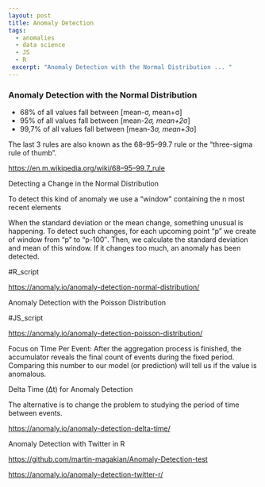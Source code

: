 ```yaml
---
layout: post
title: Anomaly Detection
tags:
  - anomalies
  - data science
  - JS
  - R
 excerpt: "Anomaly Detection with the Normal Distribution ... "
---
```



### Anomaly Detection with the Normal Distribution

- 68% of all values fall between [mean-σ, mean+σ]
- 95% of all values fall between [mean-2*σ, mean+2*σ]
- 99,7% of all values fall between [mean-3*σ, mean+3*σ]

The last 3 rules are also known as the 68–95–99.7 rule or the “three-sigma rule of thumb”.

https://en.m.wikipedia.org/wiki/68–95–99.7_rule

Detecting a Change in the Normal Distribution

To detect this kind of anomaly we use a “window” containing the n most recent elements

When the standard deviation or the mean change, something unusual is happening. To detect such changes, for each upcoming point “p” we create of window from “p” to “p-100″. Then, we calculate the standard deviation and mean of this window. If it changes too much, an anomaly has been detected.

#R_script

https://anomaly.io/anomaly-detection-normal-distribution/




Anomaly Detection with the Poisson Distribution

#JS_script

https://anomaly.io/anomaly-detection-poisson-distribution/

Focus on Time Per Event: After the aggregation process is finished, the accumulator reveals the final count of events during the fixed period. Comparing this number to our model (or prediction) will tell us if the value is anomalous.




Delta Time (Δt) for Anomaly Detection

The alternative is to change the problem to studying the period of time between events.

https://anomaly.io/anomaly-detection-delta-time/




Anomaly Detection with Twitter in R

https://github.com/martin-magakian/Anomaly-Detection-test

https://anomaly.io/anomaly-detection-twitter-r/









